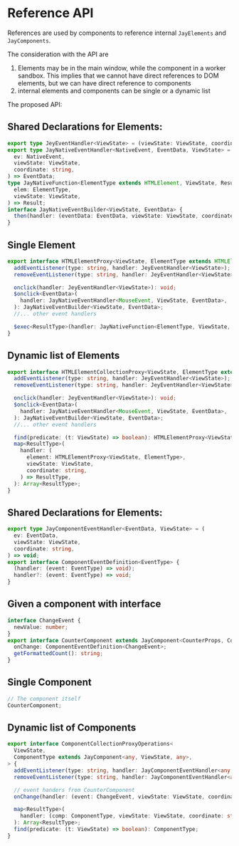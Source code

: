# Reference API

References are used by components to reference internal `JayElements` and `JayComponents`.

The consideration with the API are

1. Elements may be in the main window, while the component in a worker sandbox. This implies that
   we cannot have direct references to DOM elements, but we can have direct reference to components
2. internal elements and components can be single or a dynamic list

The proposed API:

## Shared Declarations for Elements:

```typescript
export type JeyEventHandler<ViewState> = (viewState: ViewState, coordinate: string) => void;
export type JayNativeEventHandler<NativeEvent, EventData, ViewState> = (
  ev: NativeEvent,
  viewState: ViewState,
  coordinate: string,
) => EventData;
type JayNativeFunction<ElementType extends HTMLElement, ViewState, Result> = (
  elem: ElementType,
  viewState: ViewState,
) => Result;
interface JayNativeEventBuilder<ViewState, EventData> {
  then(handler: (eventData: EventData, viewState: ViewState, coordinate: string) => void): void;
}
```

## Single Element

```typescript
export interface HTMLElementProxy<ViewState, ElementType extends HTMLElement> {
  addEventListener(type: string, handler: JeyEventHandler<ViewState>);
  removeEventListener(type: string, handler: JeyEventHandler<ViewState>);

  onclick(handler: JeyEventHandler<ViewState>): void;
  $onclick<EventData>(
    handler: JayNativeEventHandler<MouseEvent, ViewState, EventData>,
  ): JayNativeEventBuilder<ViewState, EventData>;
  //... other event handlers

  $exec<ResultType>(handler: JayNativeFunction<ElementType, ViewState, ResultType>): ResultType;
}
```

## Dynamic list of Elements

```typescript
export interface HTMLElementCollectionProxy<ViewState, ElementType extends HTMLElement> {
  addEventListener(type: string, handler: JeyEventHandler<ViewState>);
  removeEventListener(type: string, handler: JeyEventHandler<ViewState>);

  onclick(handler: JeyEventHandler<ViewState>): void;
  $onclick<EventData>(
    handler: JayNativeEventHandler<MouseEvent, ViewState, EventData>,
  ): JayNativeEventBuilder<ViewState, EventData>;
  //... other event handlers

  find(predicate: (t: ViewState) => boolean): HTMLElementProxy<ViewState, ElementType>;
  map<ResultType>(
    handler: (
      element: HTMLElementProxy<ViewState, ElementType>,
      viewState: ViewState,
      coordinate: string,
    ) => ResultType,
  ): Array<ResultType>;
}
```

## Shared Declarations for Elements:

```typescript
export type JayComponentEventHandler<EventData, ViewState> = (
  ev: EventData,
  viewState: ViewState,
  coordinate: string,
) => void;
export interface ComponentEventDefinition<EventType> {
  (handler: (event: EventType) => void);
  handler?: (event: EventType) => void;
}
```

## Given a component with interface

```typescript
interface ChangeEvent {
  newValue: number;
}
export interface CounterComponent extends JayComponent<CounterProps, CounterVS, CounterElement> {
  onChange: ComponentEventDefinition<ChangeEvent>;
  getFormattedCount(): string;
}
```

## Single Component

```typescript
// The component itself
CounterComponent;
```

## Dynamic list of Components

```typescript
export interface ComponentCollectionProxyOperations<
  ViewState,
  ComponentType extends JayComponent<any, ViewState, any>,
> {
  addEventListener(type: string, handler: JayComponentEventHandler<any, ViewState>);
  removeEventListener(type: string, handler: JayComponentEventHandler<any, ViewState>);

  // event handers from CounterComponent
  onChange(handler: (event: ChangeEvent, viewState: ViewState, coordinate: string) => void): void;

  map<ResultType>(
    handler: (comp: ComponentType, viewState: ViewState, coordinate: string) => ResultType,
  ): Array<ResultType>;
  find(predicate: (t: ViewState) => boolean): ComponentType;
}
```
